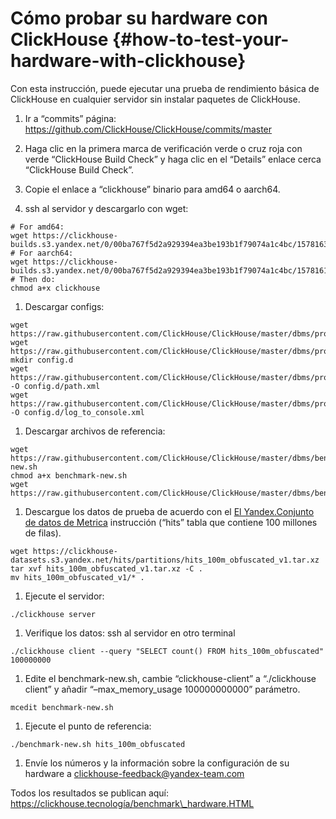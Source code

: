 # Cómo probar su hardware con ClickHouse {#how-to-test-your-hardware-with-clickhouse}

Con esta instrucción, puede ejecutar una prueba de rendimiento básica de ClickHouse en cualquier servidor sin instalar paquetes de ClickHouse.

1.  Ir a “commits” página: https://github.com/ClickHouse/ClickHouse/commits/master

2.  Haga clic en la primera marca de verificación verde o cruz roja con verde “ClickHouse Build Check” y haga clic en el “Details” enlace cerca “ClickHouse Build Check”.

3.  Copie el enlace a “clickhouse” binario para amd64 o aarch64.

4.  ssh al servidor y descargarlo con wget:

<!-- -->

    # For amd64:
    wget https://clickhouse-builds.s3.yandex.net/0/00ba767f5d2a929394ea3be193b1f79074a1c4bc/1578163263_binary/clickhouse
    # For aarch64:
    wget https://clickhouse-builds.s3.yandex.net/0/00ba767f5d2a929394ea3be193b1f79074a1c4bc/1578161264_binary/clickhouse
    # Then do:
    chmod a+x clickhouse

1.  Descargar configs:

<!-- -->

    wget https://raw.githubusercontent.com/ClickHouse/ClickHouse/master/dbms/programs/server/config.xml
    wget https://raw.githubusercontent.com/ClickHouse/ClickHouse/master/dbms/programs/server/users.xml
    mkdir config.d
    wget https://raw.githubusercontent.com/ClickHouse/ClickHouse/master/dbms/programs/server/config.d/path.xml -O config.d/path.xml
    wget https://raw.githubusercontent.com/ClickHouse/ClickHouse/master/dbms/programs/server/config.d/log_to_console.xml -O config.d/log_to_console.xml

1.  Descargar archivos de referencia:

<!-- -->

    wget https://raw.githubusercontent.com/ClickHouse/ClickHouse/master/dbms/benchmark/clickhouse/benchmark-new.sh
    chmod a+x benchmark-new.sh
    wget https://raw.githubusercontent.com/ClickHouse/ClickHouse/master/dbms/benchmark/clickhouse/queries.sql

1.  Descargue los datos de prueba de acuerdo con el [El Yandex.Conjunto de datos de Metrica](../getting_started/example_datasets/metrica.md) instrucción (“hits” tabla que contiene 100 millones de filas).

<!-- -->

    wget https://clickhouse-datasets.s3.yandex.net/hits/partitions/hits_100m_obfuscated_v1.tar.xz
    tar xvf hits_100m_obfuscated_v1.tar.xz -C .
    mv hits_100m_obfuscated_v1/* .

1.  Ejecute el servidor:

<!-- -->

    ./clickhouse server

1.  Verifique los datos: ssh al servidor en otro terminal

<!-- -->

    ./clickhouse client --query "SELECT count() FROM hits_100m_obfuscated"
    100000000

1.  Edite el benchmark-new.sh, cambie “clickhouse-client” a “./clickhouse client” y añadir “–max\_memory\_usage 100000000000” parámetro.

<!-- -->

    mcedit benchmark-new.sh

1.  Ejecute el punto de referencia:

<!-- -->

    ./benchmark-new.sh hits_100m_obfuscated

1.  Envíe los números y la información sobre la configuración de su hardware a clickhouse-feedback@yandex-team.com

Todos los resultados se publican aquí: https://clickhouse.tecnología/benchmark\_hardware.HTML
